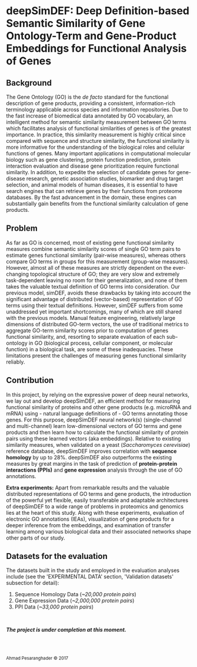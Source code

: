 # deepSimDEF: Deep Definition-based Semantic Similarity of Gene Ontology-Term and Gene-Product Embeddings for Functional Analysis of Genes

## Background

The Gene Ontology (GO) is the _de facto_ standard for the functional description of gene products, providing a consistent, information-rich terminology applicable across species and information repositories. Due to the fast increase of biomedical data annotated by GO vocabulary, an intelligent method for semantic similarity measurement between GO terms which facilitates analysis of functional similarities of genes is of the greatest importance. In practice, this similarity measurement is highly critical since compared with sequence and structure similarity, the functional similarity is more informative for the understanding of the biological roles and cellular functions of genes. Many important applications in computational molecular biology such as gene clustering, protein function prediction, protein interaction evaluation and disease gene prioritization require functional similarity. In addition, to expedite the selection of candidate genes for gene-disease research, genetic association studies, biomarker and drug target selection, and animal models of human diseases, it is essential to have search engines that can retrieve genes by their functions from proteome databases. By the fast advancement in the domain, these engines can substantially gain benefits from the functional similarity calculation of gene products.

## Problem

As far as GO is concerned, most of existing gene functional similarity measures combine semantic similarity scores of single GO term pairs to estimate genes functional similarity (pair-wise measures), whereas others compare GO terms in groups for this measurement (group-wise measures). However, almost all of these measures are strictly dependent on the ever-changing topological structure of GO; they are very slow and extremely task-dependent leaving no room for their generalization, and none of them takes the valuable textual definition of GO terms into consideration. Our previous model, simDEF, avoids these drawbacks by taking into account the significant advantage of distributed (vector-based) representation of GO terms using their textual definitions. However, simDEF suffers from some unaddressed yet important shortcomings, many of which are still shared with the previous models. Manual feature engineering, relatively large dimensions of distributed GO-term vectors, the use of traditional metrics to aggregate GO-term similarity scores prior to computation of genes functional similarity, and, resorting to separate evaluation of each sub-ontology in GO (biological process, cellular component, or molecular function) in a biological task, are some of these inadequacies. These limitations present the challenges of measuring genes functional similarity reliably.

## Contribution

In this project, by relying on the expressive power of deep neural networks, we lay out and develop deepSimDEF, an efficient method for measuring functional similarity of proteins and other gene products (e.g. microRNA and mRNA) using - natural language definitions of - GO terms annotating those genes. For this purpose, deepSimDEF neural network(s) (single-channel and multi-channel) learn low-dimensional vectors of GO terms and gene products and then learn how to calculate the functional similarity of protein pairs using these learned vectors (aka embeddings). Relative to existing similarity measures, when validated on a yeast (_Saccharomyces cerevisiae_) reference database, deepSimDEF improves correlation with **sequence homology** by up to 28%. deepSimDEF also outperforms the existing measures by great margins in the task of prediction of **protein-protein interactions (PPIs)** and **gene expression** analysis through the use of GO annotations.  
  
**Extra experiments:** Apart from remarkable results and the valuable distributed representations of GO terms and gene products, the introduction of the powerful yet flexible, easily transferable and adaptable architectures of deepSimDEF to a wide range of problems in proteomics and genomics lies at the heart of this study. Along with these experiments, evaluation of electronic GO annotations (IEAs), visualization of gene products for a deeper inference from the embeddings, and examination of transfer learning among various biological data and their associated networks shape other parts of our study.

## Datasets for the evaluation

The datasets built in the study and employed in the evaluation analyses include (see the 'EXPERIMENTAL DATA' section, 'Validation datasets' subsection for detail):
1. Sequence Homology Data (_~20,000 protein pairs_)
2. Gene Expression Data (_~2,000,000 protein pairs_)
3. PPI Data (_~33,000 protein pairs_)

<br/>

_**The project is under completion at this moment.**_

<br>
<br>

<sub>Ahmad Pesaranghader © 2017</sub>
